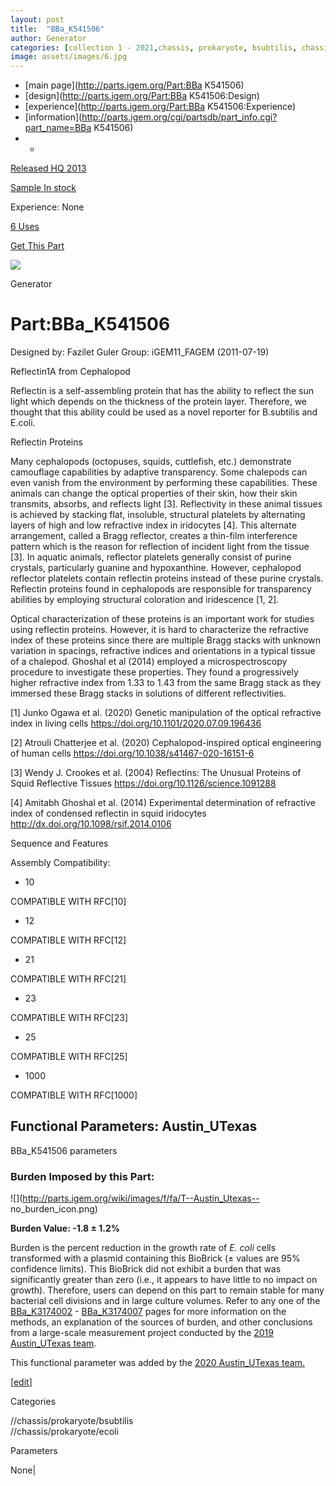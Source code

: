 ```yaml
---
layout: post
title:  "BBa_K541506"
author: Generator
categories: [collection 1 - 2021,chassis, prokaryote, bsubtilis, chassis, prokaryote, ecoli] 
image: assets/images/6.jpg
---
```



  * [main page](http://parts.igem.org/Part:BBa K541506)
  * [design](http://parts.igem.org/Part:BBa K541506:Design)
  * [experience](http://parts.igem.org/Part:BBa K541506:Experience)
  * [information](http://parts.igem.org/cgi/partsdb/part_info.cgi?part_name=BBa K541506)
  *   * 

[Released HQ 2013](http://parts.igem.org/Help:Part_Status_Box)

[Sample In stock](http://parts.igem.org/Help:Part_Status_Box)

Experience: None

[6 Uses](http://parts.igem.org/partsdb/uses.cgi?part=BBa_K541506)

[ Get This Part](http://parts.igem.org/partsdb/get_part.cgi?part=BBa_K541506)

![](http://parts.igem.org/images/partbypart/icon_generator.png)

Generator

# Part:BBa_K541506

Designed by: Fazilet Guler   Group: iGEM11_FAGEM   (2011-07-19)

  
Reflectin1A from Cephalopod

Reflectin is a self-assembling protein that has the ability to reflect the sun
light which depends on the thickness of the protein layer. Therefore, we
thought that this ability could be used as a novel reporter for B.subtilis and
E.coli.

Reflectin Proteins

Many cephalopods (octopuses, squids, cuttlefish, etc.) demonstrate camouflage
capabilities by adaptive transparency. Some chalepods can even vanish from the
environment by performing these capabilities. These animals can change the
optical properties of their skin, how their skin transmits, absorbs, and
reflects light [3]. Reflectivity in these animal tissues is achieved by
stacking flat, insoluble, structural platelets by alternating layers of high
and low refractive index in iridocytes [4]. This alternate arrangement, called
a Bragg reflector, creates a thin-film interference pattern which is the
reason for reflection of incident light from the tissue [3]. In aquatic
animals, reflector platelets generally consist of purine crystals,
particularly guanine and hypoxanthine. However, cephalopod reflector platelets
contain reflectin proteins instead of these purine crystals. Reflectin
proteins found in cephalopods are responsible for transparency abilities by
employing structural coloration and iridescence [1, 2].

Optical characterization of these proteins is an important work for studies
using reflectin proteins. However, it is hard to characterize the refractive
index of these proteins since there are multiple Bragg stacks with unknown
variation in spacings, refractive indices and orientations in a typical tissue
of a chalepod. Ghoshal et al (2014) employed a microspectroscopy procedure to
investigate these properties. They found a progressively higher refractive
index from 1.33 to 1.43 from the same Bragg stack as they immersed these Bragg
stacks in solutions of different reflectivities.

[1] Junko Ogawa et al. (2020) Genetic manipulation of the optical refractive
index in living cells <https://doi.org/10.1101/2020.07.09.196436>

[2] Atrouli Chatterjee et al. (2020) Cephalopod-inspired optical engineering
of human cells <https://doi.org/10.1038/s41467-020-16151-6>

[3] Wendy J. Crookes et al. (2004) Reflectins: The Unusual Proteins of Squid
Reflective Tissues <https://doi.org/10.1126/science.1091288>

[4] Amitabh Ghoshal et al. (2014) Experimental determination of refractive
index of condensed reflectin in squid iridocytes
<http://dx.doi.org/10.1098/rsif.2014.0106>

  
Sequence and Features

  

Assembly Compatibility:

  * 10

COMPATIBLE WITH RFC[10]

  * 12

COMPATIBLE WITH RFC[12]

  * 21

COMPATIBLE WITH RFC[21]

  * 23

COMPATIBLE WITH RFC[23]

  * 25

COMPATIBLE WITH RFC[25]

  * 1000

COMPATIBLE WITH RFC[1000]

  

  

## Functional Parameters: Austin_UTexas

BBa_K541506 parameters

### Burden Imposed by this Part:

![](http://parts.igem.org/wiki/images/f/fa/T--Austin_Utexas--
no_burden_icon.png)

**Burden Value: -1.8 ± 1.2%**

Burden is the percent reduction in the growth rate of _E. coli_ cells
transformed with a plasmid containing this BioBrick (± values are 95%
confidence limits). This BioBrick did not exhibit a burden that was
significantly greater than zero (i.e., it appears to have little to no impact
on growth). Therefore, users can depend on this part to remain stable for many
bacterial cell divisions and in large culture volumes. Refer to any one of the
[BBa_K3174002](http://parts.igem.org/Part:BBa_K3174002) \-
[BBa_K3174007](http://parts.igem.org/Part:BBa_K3174007) pages for more
information on the methods, an explanation of the sources of burden, and other
conclusions from a large-scale measurement project conducted by the [2019
Austin_UTexas team](http://2019.igem.org/Team:Austin_UTexas).

This functional parameter was added by the [2020 Austin_UTexas
team.](http://2020.igem.org/Team:Austin_UTexas/Contribution)

[[edit](http://parts.igem.org/partsdb/part_info.cgi?part_name=BBa_K541506)]

Categories

//chassis/prokaryote/bsubtilis  
//chassis/prokaryote/ecoli

Parameters

None|

